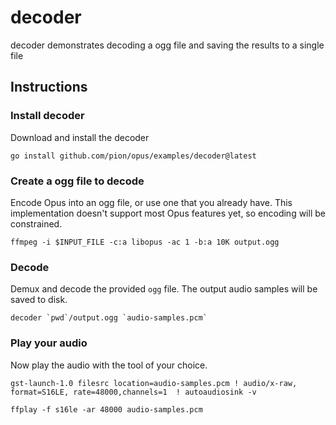 # decoder
decoder demonstrates decoding a ogg file and saving the results to a single file

## Instructions
### Install decoder
Download and install the decoder

```
go install github.com/pion/opus/examples/decoder@latest
```

### Create a ogg file to decode
Encode Opus into an ogg file, or use one that you already have. This implementation doesn't
support most Opus features yet, so encoding will be constrained.

```
ffmpeg -i $INPUT_FILE -c:a libopus -ac 1 -b:a 10K output.ogg
```

### Decode
Demux and decode the provided `ogg` file. The output audio samples will be saved to disk.

```
decoder `pwd`/output.ogg `audio-samples.pcm`
```

### Play your audio
Now play the audio with the tool of your choice.

```
gst-launch-1.0 filesrc location=audio-samples.pcm ! audio/x-raw, format=S16LE, rate=48000,channels=1  ! autoaudiosink -v
```

```
ffplay -f s16le -ar 48000 audio-samples.pcm
```
